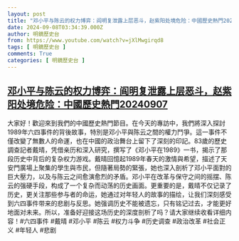 ```yaml
---
layout: post
title: "邓小平与陈云的权力博弈：阎明复泄露上层恶斗，赵紫阳处境危险：中國歷史熱門20240907"
date: 2024-09-08T03:34:39.000Z
author: 明鏡歷史台
from: https://www.youtube.com/watch?v=jXlMwgirqd8
tags: [ 明鏡歷史台 ]
comments: True
categories: [ 明鏡歷史台 ]
---
```

<!--1725766479000-->
[邓小平与陈云的权力博弈：阎明复泄露上层恶斗，赵紫阳处境危险：中國歷史熱門20240907](https://www.youtube.com/watch?v=jXlMwgirqd8)
------

<div>
大家好！歡迎來到我們的中國歷史熱門節目。在今天的專訪中，我們將深入探討1989年六四事件的背後故事，特別是邓小平與陈云之間的權力鬥爭。這一事件不僅改變了無數人的命運，也在中國的政治舞台上留下了深刻的印記。83歲的歷史調查記者戴晴，凭借亲历和深入研究，撰写了《邓小平在1989》一书，揭示了那段历史中背后的复杂权力游戏。戴晴回憶起1989年春天的激情與希望，描述了天安門廣場上聚集的學生與市民，但隨著局勢的緊張，她也深入剖析了邓小平面對的巨大壓力，以及与陈云之间愈演愈烈的矛盾。邓小平在改革与保守之间的摇摆、陈云的强硬手段，构成了一个复杂而动荡的历史画面。更重要的是，戴晴不仅记录了历史，更关注那些参与者的命运，她通过对年轻人的故事的描绘，让我们深刻感受到六四事件带来的悲剧与反思。她强调历史不能被遗忘，只有铭记过去，才能更好地面对未来。所以，准备好迎接这场历史的深度剖析了吗？请大家继续收看详细内容！#六四事件 #戴晴 #邓小平 #陈云 #权力斗争 #历史调查 #政治改革 #社会正义 #年轻人 #悲剧
</div>
